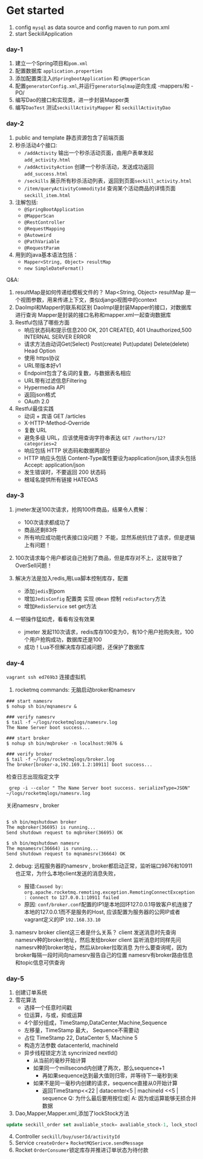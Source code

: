 # Get started
1. config `mysql` as data source and config maven to run pom.xml
2. start SeckillApplication


### day-1
1. 建立一个Spring项目和`pom.xml`
2. 配置数据库 `application.properties`
3. 添加配置类注入`@SpringbootApplication` 和 `@MapperScan`
4. 配置`generatorConfig.xml`,并运行`generatorSqlmap`逆向生成 -mappers/和 -PO/
5. 编写Dao的接口和实现类，进一步封装Mapper类
6. 编写`DaoTest` 测试`seckillActivityMapper` 和 `seckillActivityDao`


### day-2
1. public and template 静态资源包含了前端页面
2. 秒杀活动4个接口:
   - `/addActivity` 输出一个秒杀活动页面，由用户表单发起`add_activity.html`
   - `/addActivityAction`  创建一个秒杀活动，发送成功返回`add_success.html`
   - `/seckills` 展示所有秒杀活动列表，返回到页面`seckill_activity.html`
   - `/item/queryActivityCommodityId` 查询某个活动商品的详情页面 `seckill_item.html`
3. 注解包括:
    - `@SpringBootApplication`
    - `@MapperScan`
    - `@RestController`
    - `@RequestMapping`
    - `@Autoweird`
    - `@PathVariable`
    - `@RequestParam`
4. 用到的java基本语法包括：
    - `Mapper<String, Object> resultMap`
    - `new SimpleDateFormat()`

Q&A:
1. resultMap是如何传递给模板文件的？
    Map<String, Object> resultMap 是一个视图参数，用来传递上下文，类似django视图中的context
2. DaoImpl和Mapper的联系和区别
    DaoImpl是封装Mapper的接口，对数据库进行查询
    Mapper是封装的接口名称和mapper.xml一起查询数据库
3. Restful包括了哪些方面
    - 响应状态码和提示信息200 OK, 201 CREATED, 401 Unauthorized,500 INTERNAL SERVER ERROR
    - 请求方法由动词Get(Select) Post(create) Put(update) Delete(delete) Head Option
    - 使用 https协议
    - URL带版本好v1
    - Endpoint包含了名词的复数，与数据表名相应
    - URL带有过滤信息Filtering
    - Hypermedia API
    - 返回json格式
    - OAuth 2.0
4. Restful最佳实践
    - 动词 + 宾语 GET /articles
    - X-HTTP-Method-Override
    - 复数 URL
    - 避免多级 URL，应该使用查询字符串表达 `GET /authors/12?categories=2`
    - 响应包括 HTTP 状态码和数据两部分
    - HTTP 响应头包括 Content-Type属性要设为application/json,请求头包括Accept: application/json
    - 发生错误时，不要返回 200 状态码
    - 根域名提供所有链接 HATEOAS

### day-3
1. jmeter发送100次请求，抢购100件商品，结果令人费解：
   - 100次请求都成功了
   - 商品还剩83件
   - 所有响应成功能代表接口没问题？ 不能，显然系统抗住了请求，但是逻辑上有问题！

2. 100次请求每个用户都说自己抢到了商品，但是库存对不上，这就导致了OverSell问题！
3. 解决方法是加入redis,用Lua脚本控制库存，配置
   - 添加`jedis`到pom
   - 增加`JedisConfig` 配置类 实现 `@Bean` 控制 `redisFactory`方法
   - 增加`RedisService` set get方法
4. 一顿操作猛如虎，看看有没有效果
   - jmeter 发起110次请求，redis库存100变为0，有10个用户抢购失败，100个用户抢购成功，数据库还是100
   - 成功！Lua不但解决库存扣减问题，还保护了数据库

### day-4
`vagrant ssh ed769b3` 连接虚拟机

1. rocketmq commands:
   无脑启动broker和namesrv
```shell
### start namesrv
$ nohup sh bin/mqnamesrv &

### verify namesrv
$ tail -f ~/logs/rocketmqlogs/namesrv.log
The Name Server boot success...

### start broker
$ nohup sh bin/mqbroker -n localhost:9876 &

### verify broker
$ tail -f ~/logs/rocketmqlogs/broker.log 
The broker[broker-a,192.169.1.2:10911] boot success...
```
检查日志出现指定文字
```shell
 grep -i --color " The Name Server boot success. serializeType=JSON"  ~/logs/rocketmqlogs/namesrv.log
```
关闭namesrv , broker
```shell

$ sh bin/mqshutdown broker
The mqbroker(36695) is running...
Send shutdown request to mqbroker(36695) OK

$ sh bin/mqshutdown namesrv
The mqnamesrv(36664) is running...
Send shutdown request to mqnamesrv(36664) OK
```

2. debug: 远程服务器的namesrv , broker都启动正常，监听端口9876和10911也正常，为什么本地client发送的消息失败，
   - 报错:`Caused by: org.apache.rocketmq.remoting.exception.RemotingConnectException:
   connect to 127.0.0.1:10911 failed`
   - 原因: `conf/broker.conf`配置的IP1是本地回环127.0.0.1导致客户机连接了本地的127.0.0.1而不是服务的Host,
   应该配置为服务器的公网IP或者vagrant定义的IP `192.168.33.10`

3. namesrv broker client这三者是什么关系？
   client 发送消息时先查询namesrv种的broker地址，然后发给broker
   client 监听消息时同样先问namesrv种的broker地址，然后从broker拉取消息
   为什么要查询呢，因为broker每隔一段时间向namesrv报告自己的位置
   namesrv有broker路由信息和topic信息可供查询
   

### day-5
1. 创建订单系统
2. 雪花算法
   - 选择一个任意时间戳
   - 位运算，与或，抑或运算
   - 4个部分组成，TimeStamp,DataCenter,Machine,Sequence
   - 左移量，TimeStamp 最大， Sequence不需要动
   - 占位 TimeStamp 22, DataCenter 5, Machine 5
   - 构造方法参数 datacenterId, machineId
   - 异步线程锁定方法 syncrinized nextId()
      - 从当前的毫秒开始计算
      - 如果同一个millsecond内创建了两次，那么sequence+1
        - 再如果sequence达到最大值则归零，并等待下一毫秒到来
      - 如果不是同一毫秒内创建的请求，sequence直接从0开始计算
        - 返回TimeStamp<<22 | datacenter<5 | machineId <<5 | sequence
   Q: 为什么最后要用按位或|
   A: 因为或运算能够无损合并数据
3. Dao,Mapper,Mapper.xml,添加了lockStock方法
```sql
update seckill_order set avaliable_stock= avaliable_stock-1, lock_stock = lock_stock + 1 where avaliable_stock>0
```
4. Controller `seckill/buy/userId/activityId`
5. Service  `createOrder`+ `RocketMQSerivce.sendMessage`
6. Rocket `OrderConsumer`锁定库存并推进订单状态为待付款